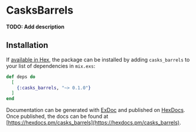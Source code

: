 # CasksBarrels

**TODO: Add description**

## Installation

If [available in Hex](https://hex.pm/docs/publish), the package can be installed
by adding `casks_barrels` to your list of dependencies in `mix.exs`:

```elixir
def deps do
  [
    {:casks_barrels, "~> 0.1.0"}
  ]
end
```

Documentation can be generated with [ExDoc](https://github.com/elixir-lang/ex_doc)
and published on [HexDocs](https://hexdocs.pm). Once published, the docs can
be found at [https://hexdocs.pm/casks_barrels](https://hexdocs.pm/casks_barrels).

